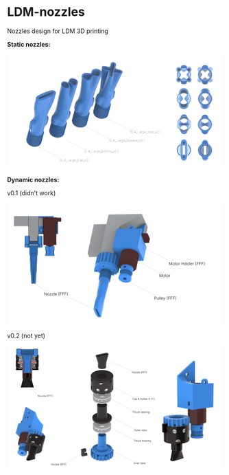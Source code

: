 # LDM-nozzles
Nozzles design for LDM 3D printing


**Static nozzles:**

![Poster](docs/imgs/static/SLA_nozzles_3d.png)


**Dynamic nozzles:**

v0.1 (didn't work)

![Poster v0.1](docs/imgs/dynamic_flatnose/v0.1/extruder_3d_model.png)


v0.2 (not yet)

![Poster v0.2](docs/imgs/dynamic_flatnose/v0.2/extruder_3d_model_v02.png)
